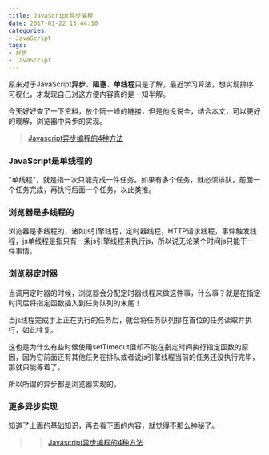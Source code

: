 ```yaml
---
title: JavaScript异步编程
date: 2017-01-22 13:44:10
categories:
- JavaScript
tags: 
- 异步
- JavaScript
---
```


原来对于JavaScript**异步**、**阻塞**、**单线程**只是了解，最近学习算法，想实现排序可视化，才发现自己对这方便内容真的是一知半解。

今天好好查了一下资料，放个阮一峰的链接，但是他没说全，结合本文，可以更好的理解，浏览器中异步的实现。
> [Javascript异步编程的4种方法](http://www.ruanyifeng.com/blog/2012/12/asynchronous%EF%BC%BFjavascript.html)

### JavaScript是单线程的

"单线程"，就是指一次只能完成一件任务。如果有多个任务，就必须排队，前面一个任务完成，再执行后面一个任务，以此类推。

<!-- more -->

### 浏览器是多线程的
浏览器是多线程的，诸如js引擎线程，定时器线程，HTTP请求线程，事件触发线程，js单线程是指只有一条js引擎线程来执行js，所以说无论某个时间js只能干一件事情。

### 浏览器定时器
当调用定时器的时候，浏览器会分配定时器线程来做这件事，什么事？就是在指定时间后将指定函数插入到任务队列的末尾！

当js线程完成手上正在执行的任务后，就会将任务队列排在首位的任务读取并执行，如此往复。

这也是为什么有些时候使用setTimeout但却不能在指定时间执行指定函数的原因，因为它前面还有其他任务在排队或者说js引擎线程当前的任务还没执行完毕，那就只能等着了。

所以所谓的异步都是浏览器实现的。

### 更多异步实现

知道了上面的基础知识，再去看下面的内容，就觉得不那么神秘了。

>> [Javascript异步编程的4种方法](http://www.ruanyifeng.com/blog/2012/12/asynchronous%EF%BC%BFjavascript.html)